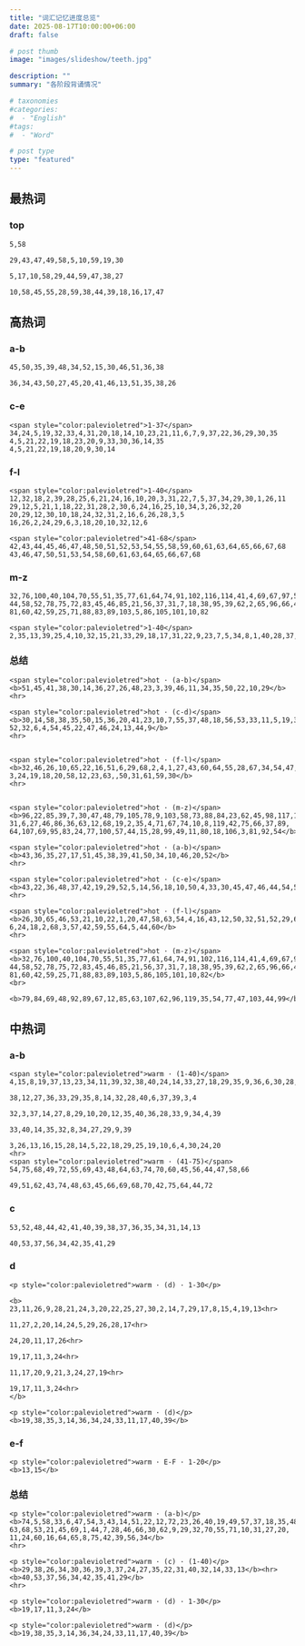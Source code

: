 ```yaml
---
title: "词汇记忆进度总览"
date: 2025-08-17T10:00:00+06:00
draft: false

# post thumb
image: "images/slideshow/teeth.jpg"

description: ""
summary: "各阶段背诵情况"

# taxonomies
#categories:
#  - "English"
#tags:
#  - "Word"

# post type
type: "featured"
---
```


## 最热词

### top

```tip:t@2025-10-01:c@title-box&no-seq
5,58
```

```tip:t@2025-09-29:c@title-box&no-seq
29,43,47,49,58,5,10,59,19,30
```

```tip:t@history:c@title-box&no-seq
5,17,10,58,29,44,59,47,38,27
```

```tip:c@title-box&no-seq&color-white
10,58,45,55,28,59,38,44,39,18,16,17,47
```


## 高热词

### a-b

```tip:t@2025-10-01:c@title-box&no-seq
45,50,35,39,48,34,52,15,30,46,51,36,38
```

```tip:c@title-box&no-seq&color-white
36,34,43,50,27,45,20,41,46,13,51,35,38,26
```


### c-e

```tip:c@title-box&color-white
<span style="color:palevioletred">1-37</span>
34,24,5,19,32,33,4,31,20,18,14,10,23,21,11,6,7,9,37,22,36,29,30,35
4,5,21,22,19,18,23,20,9,33,30,36,14,35
4,5,21,22,19,18,20,9,30,14
```

### f-l

```tip:c@title-box&color-white
<span style="color:palevioletred">1-40</span>
12,32,18,2,39,28,25,6,21,24,16,10,20,3,31,22,7,5,37,34,29,30,1,26,11
29,12,5,21,1,18,22,31,28,2,30,6,24,16,25,10,34,3,26,32,20
20,29,12,30,10,18,24,32,31,2,16,6,26,28,3,5
16,26,2,24,29,6,3,18,20,10,32,12,6

<span style="color:palevioletred">41-68</span>
42,43,44,45,46,47,48,50,51,52,53,54,55,58,59,60,61,63,64,65,66,67,68
43,46,47,50,51,53,54,58,60,61,63,64,65,66,67,68
```

### m-z

```tip:c@title-box&color-white
32,76,100,40,104,70,55,51,35,77,61,64,74,91,102,116,114,41,4,69,67,97,54,
44,58,52,78,75,72,83,45,46,85,21,56,37,31,7,18,38,95,39,62,2,65,96,66,43,
81,60,42,59,25,71,88,83,89,103,5,86,105,101,10,82

<span style="color:palevioletred">1-40</span>
2,35,13,39,25,4,10,32,15,21,33,29,18,17,31,22,9,23,7,5,34,8,1,40,28,37,38
```

### 总结

```tip:t@2025-09-29:c@title-box&no-seq
<span style="color:palevioletred">hot · (a-b)</span>
<b>51,45,41,38,30,14,36,27,26,48,23,3,39,46,11,34,35,50,22,10,29</b>
<hr>

<span style="color:palevioletred">hot · (c-d)</span>
<b>30,14,58,38,35,50,15,36,20,41,23,10,7,55,37,48,18,56,53,33,11,5,19,31,
52,32,6,4,54,45,22,47,46,24,13,44,9</b>
<hr>


<span style="color:palevioletred">hot · (f-l)</span>
<b>32,46,26,10,65,22,16,51,6,29,68,2,4,1,27,43,60,64,55,28,67,34,54,47,52,
3,24,19,18,20,58,12,23,63,,50,31,61,59,30</b>
<hr>


<span style="color:palevioletred">hot · (m-z)</span>
<b>96,22,85,39,7,30,47,48,79,105,78,9,103,58,73,88,84,23,62,45,98,117,14,
31,6,27,46,86,36,63,12,68,19,2,35,4,71,67,74,10,8,119,42,75,66,37,89,
64,107,69,95,83,24,77,100,57,44,15,28,99,49,11,80,18,106,3,81,92,54</b>
```


```tip:t@history:c@title-box&no-seq
<span style="color:palevioletred">hot · (a-b)</span>
<b>43,36,35,27,17,51,45,38,39,41,50,34,10,46,20,52</b>
<hr>

<span style="color:palevioletred">hot · (c-e)</span>
<b>43,22,36,48,37,42,19,29,52,5,14,56,18,10,50,4,33,30,45,47,46,44,54,55,9</b>
<hr>

<span style="color:palevioletred">hot · (f-l)</span>
<b>26,30,65,46,53,21,10,22,1,20,47,58,63,54,4,16,43,12,50,32,51,52,29,67,66,
6,24,18,2,68,3,57,42,59,55,64,5,44,60</b>
<hr>

<span style="color:palevioletred">hot · (m-z)</span>
<b>32,76,100,40,104,70,55,51,35,77,61,64,74,91,102,116,114,41,4,69,67,97,54,
44,58,52,78,75,72,83,45,46,85,21,56,37,31,7,18,38,95,39,62,2,65,96,66,43,
81,60,42,59,25,71,88,83,89,103,5,86,105,101,10,82</b>
<br>

<b>79,84,69,48,92,89,67,12,85,63,107,62,96,119,35,54,77,47,103,44,99</b>
```

## 中热词

### a-b

```tip:c@title-box&color-white
<span style="color:palevioletred">warm · (1-40)</span>
4,15,8,19,37,13,23,34,11,39,32,38,40,24,14,33,27,18,29,35,9,36,6,30,28,21,20,12

38,12,27,36,33,29,35,8,14,32,28,40,6,37,39,3,4

32,3,37,14,27,8,29,10,20,12,35,40,36,28,33,9,34,4,39

33,40,14,35,32,8,34,27,29,9,39

3,26,13,16,15,28,14,5,22,18,29,25,19,10,6,4,30,24,20
<hr>
<span style="color:palevioletred">warm · (41-75)</span>
54,75,68,49,72,55,69,43,48,64,63,74,70,60,45,56,44,47,58,66

49,51,62,43,74,48,63,45,66,69,68,70,42,75,64,44,72

```

### c
```tip:c@title-box&color-white
53,52,48,44,42,41,40,39,38,37,36,35,34,31,14,13

40,53,37,56,34,42,35,41,29
```

### d
```tip:t@2025-09-29:c@title-box&no-seq
<p style="color:palevioletred">warm · (d) · 1-30</p>

<b>
23,11,26,9,28,21,24,3,20,22,25,27,30,2,14,7,29,17,8,15,4,19,13<hr>

11,27,2,20,14,24,5,29,26,28,17<hr>

24,20,11,17,26<hr>

19,17,11,3,24<hr>

11,17,20,9,21,3,24,27,19<hr>

19,17,11,3,24<hr>
</b>

<p style="color:palevioletred">warm · (d)</p>
<b>19,38,35,3,14,36,34,24,33,11,17,40,39</b>
```

### e-f
```tip:t@2025-10-01:c@title-box&no-seq
<p style="color:palevioletred">warm · E-F · 1-20</p>
<b>13,15</b>
```

### 总结
```tip:t@2025-09-29:c@title-box&no-seq
<p style="color:palevioletred">warm · (a-b)</p>
<b>74,5,58,33,6,47,54,3,43,14,51,22,12,72,23,26,40,19,49,57,37,18,35,48,
63,68,53,21,45,69,1,44,7,28,46,66,30,62,9,29,32,70,55,71,10,31,27,20,
11,24,60,16,64,65,8,75,42,39,56,34</b>
<hr>

<p style="color:palevioletred">warm · (c) · (1-40)</p>
<b>29,38,26,34,30,36,39,3,37,24,27,35,22,31,40,32,14,33,13</b><hr>
<b>40,53,37,56,34,42,35,41,29</b>
<hr>

<p style="color:palevioletred">warm · (d) · 1-30</p>
<b>19,17,11,3,24</b>

<p style="color:palevioletred">warm · (d)</p>
<b>19,38,35,3,14,36,34,24,33,11,17,40,39</b>
```